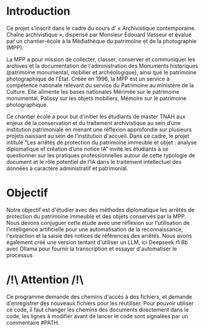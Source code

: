 # Introduction

Ce projet s'inscrit dans le cadre du cours d' « Archivistique contemporaine. Chaîne archivistique », dispensé par Monsieur Édouard Vasseur et évalué par un chantier-école à la Médiathèque du patrimoine et de la photographie (MPP).

La MPP a pour mission de collecter, classer, conserver et communiquer les archives et la documentation de l'administration des Monuments historiques (patrimoine monumental, mobilier et archéologique), ainsi que le patrimoine photographique de l'État. Créée en 1996, la MPP est un service à compétence nationale relevant du service du Patrimoine au ministère de la Culture. Elle alimente les bases nationales Mérimée sur le patrimoine monumental, Palissy sur les objets mobiliers, Mémoire sur le patrimoine photographique.

Ce chantier école a pour but d'initier les étudiants de master TNAH aux enjeux de la conservation et du traitement archivistique au sein d’une institution patrimoniale en menant une réflexion approfondie sur plusieurs projets naissant au sein de l’institution d'accueil.
Dans ce cadre, le projet intitulé “Les arrêtés de protection du patrimoine immeuble et objet : analyse diplomatique et création d’une notice IA” invite les étudiants à se questionner sur les pratiques professionnelles autour de cette typologie de document et le rôle potentiel de l’IA dans le traitement intellectuel des données à caractère administratif et patrimonial.

# Objectif

Notre objectif est d'étudier avec des méthodes diplomatique les arrêtés de protection du patrimoine immeuble et des objets conservés par la MPP. Nous devons conjuguer cette étude avec une réflexion sur l'utilisation de l'intelligence artificielle pour une automatisation de la reconnaissance, l'extraction et la saisie des notices de références des arrêtés.
Nous avons également créé une version tentant d'utiliser un LLM, ici Deepseek r1 8b avec Ollama pour fournir la transcription et essayer d'automatiser le processus 

# /!\ Attention /!\

Ce programme demande des chemins d'accès à des fichiers, et demande d'enregistrer des nouveaux fichiers pour les  réutiliser.
Pour pouvoir utiliser ce code, il faut changer les chemins des documents directement dans le code, 
les lignes à modifier avant de lancer le code sont signalées par un commentaire #PATH.
